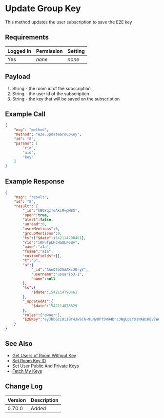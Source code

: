 # Update Group Key

This method updates the user subscription to save the E2E key


## Requirements

| Logged In | Permission                 | Setting |
| --------- | -------------------------- | ------- |
| Yes       | _none_                     | _none_  |

## Payload

1. String - the room id of the subscription
2. String - the user id of the subscription
3. String - the key that will be saved on the subscription

## Example Call

```json
{
    "msg": "method",
    "method": "e2e.updateGroupKey",
    "id": "8",
    "params": [
        "rid",
        "uid",
        "key"
    ]
}
```

## Example Response

```json
{
    "msg": "result",
    "id": "8",
    "result": {
        "_id":"hBGYqzTeAkiMvpM8S",
        "open":true,
        "alert":false,
        "unread":0,
        "userMentions":0,
        "groupMentions":0,
        "ts":{"$date":1542114790461},
        "rid":"iKPufpLHcHaQLF6Bv",
        "name":"a1a",
        "fname":"a1a",
        "customFields":{},
        "t":"p",
        "u":{
            "_id":"AAoQ7b25AAXcJQryY",
            "username":"usuario3-1",
            "name":null
        },
        "ls":{
            "$date":1542114790461
        },
        "_updatedAt":{
            "$date":1542114878329
        },
        "roles":["owner"],
        "E2EKey":"eyJhbGciOiJBT4JwSCA+9LNyOPfSW94DhcJNgUpzfXsNABiHEV7W01UwwDf6WC5wfHa0JPZATK9QOrVZbhqufXhYOsWO1/vYocX5gfnSFVDWXCsp4aX4XjfydVh0CYB54VUgL5VJwGGlvErTAVJrWblSxuz0xaWLXiu2NpXJ6r6q2xJClt59SDVImUzCdAzmYFMmwAnHbLHZLqyJIB0fXiMDb+WH6dv9I5PMOcTApw1YJkSrsSnbPOQFDTH3i+aQvyryu9E7BMAMp0D1ZDy+uX0gCAyw4kiIIUU1l7mm50BB+TV84yv3TH55v3G/muHxnXjZRyo/SG0VOZCGqgO0J9L0fhyrxyzT9g=="
    }
}
```

## See Also

- [Get Users of Room Without Key][1]
- [Set Room Key ID][2]
- [Set User Public And Private Keys][3]
- [Fetch My Keys][4]

[1]: ../e2e.get-users-of-room-without-key/

[2]: ../e2e.set-room-key-id/

[3]: ../e2e.set-user-public-and-private-keys/

[4]: ../e2e.fetch-my-keys


## Change Log

| Version | Description |
| :--- | :--- |
| 0.70.0 | Added |
